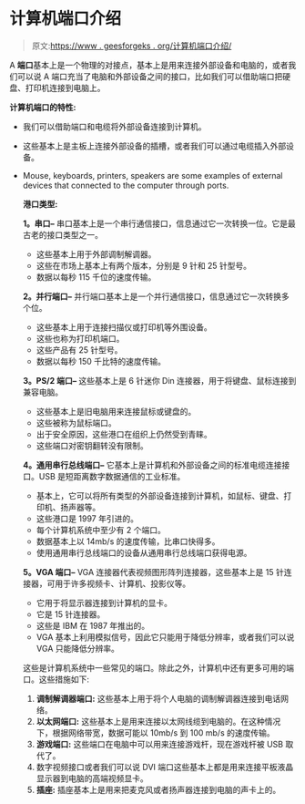 # 计算机端口介绍

> 原文:[https://www . geesforgeks . org/计算机端口介绍/](https://www.geeksforgeeks.org/introduction-of-ports-in-computers/)

A **端口**基本上是一个物理的对接点，基本上是用来连接外部设备和电脑的，或者我们可以说 A 端口充当了电脑和外部设备之间的接口，比如我们可以借助端口把硬盘、打印机连接到电脑上。

**计算机端口的特性:**

*   我们可以借助端口和电缆将外部设备连接到计算机。
*   这些基本上是主板上连接外部设备的插槽，或者我们可以通过电缆插入外部设备。
*   Mouse, keyboards, printers, speakers are some examples of external devices that connected to the computer through ports.

    **港口类型:**

    **1。串口–**
    串口基本上是一个串行通信接口，信息通过它一次转换一位。它是最古老的接口类型之一。

    *   这些基本上用于外部调制解调器。
    *   这些在市场上基本上有两个版本，分别是 9 针和 25 针型号。
    *   数据以每秒 115 千位的速度传输。

    **2。并行端口–**
    并行端口基本上是一个并行通信接口，信息通过它一次转换多个位。

    *   这些基本上用于连接扫描仪或打印机等外围设备。
    *   这些也称为打印机端口。
    *   这些产品有 25 针型号。
    *   数据以每秒 150 千比特的速度传输。

    **3。PS/2 端口–**
    这些基本上是 6 针迷你 Din 连接器，用于将键盘、鼠标连接到兼容电脑。

    *   这些基本上是旧电脑用来连接鼠标或键盘的。
    *   这些被称为鼠标端口。
    *   出于安全原因，这些港口在组织上仍然受到青睐。
    *   这些端口对密钥翻转没有限制。

    **4。通用串行总线端口–**
    它基本上是计算机和外部设备之间的标准电缆连接接口。USB 是短距离数字数据通信的工业标准。

    *   基本上，它可以将所有类型的外部设备连接到计算机，如鼠标、键盘、打印机、扬声器等。
    *   这些港口是 1997 年引进的。
    *   每个计算机系统中至少有 2 个端口。
    *   数据基本上以 14mb/s 的速度传输，比串口快得多。
    *   使用通用串行总线端口的设备从通用串行总线端口获得电源。

    **5。VGA 端口–**
    VGA 连接器代表视频图形阵列连接器，这些基本上是 15 针连接器，可用于许多视频卡、计算机、投影仪等。

    *   它用于将显示器连接到计算机的显卡。
    *   它是 15 针连接器。
    *   这些是 IBM 在 1987 年推出的。
    *   VGA 基本上利用模拟信号，因此它只能用于降低分辨率，或者我们可以说 VGA 只能降低分辨率。

    这些是计算机系统中一些常见的端口。除此之外，计算机中还有更多可用的端口。这些措施如下:

    1.  **调制解调器端口:**
        这些基本上用于将个人电脑的调制解调器连接到电话网络。
    2.  **以太网端口:**
        这些基本上是用来连接以太网线缆到电脑的。在这种情况下，根据网络带宽，数据可能以 10mb/s 到 100 mb/s 的速度传输。
    3.  **游戏端口:**
        这些端口在电脑中可以用来连接游戏杆，现在游戏杆被 USB 取代了。
    4.  数字视频接口或者我们可以说 DVI 端口这些基本上都是用来连接平板液晶显示器到电脑的高端视频显卡。
    5.  **插座:**
        插座基本上是用来把麦克风或者扬声器连接到电脑的声卡上的。